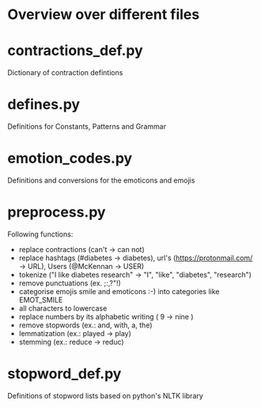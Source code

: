# Overview over different files 

# contractions_def.py 
Dictionary of contraction defintions

# defines.py 
Definitions for Constants, Patterns and Grammar

# emotion_codes.py
Definitions and conversions for the emoticons and emojis

# preprocess.py
Following functions: 
- replace contractions (can't -> can not)
- replace hashtags (#diabetes -> diabetes), url's (https://protonmail.com/ -> URL), Users (@McKennan -> USER)
- tokenize ("I like diabetes research" -> "I", "like", "diabetes", "research")
- remove punctuations (ex. ;:,?"!)
- categorise emojis smile and emoticons :-) into categories like EMOT_SMILE
- all characters to lowercase
- replace numbers by its alphabetic writing ( 9 -> nine )
- remove stopwords (ex.: and, with, a, the)
- lemmatization (ex.: played -> play)
- stemming (ex.: reduce -> reduc)


# stopword_def.py
Definitions of stopword lists based on python's NLTK library